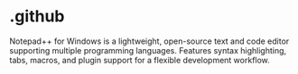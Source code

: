 # .github
Notepad++ for Windows is a lightweight, open-source text and code editor supporting multiple programming languages. Features syntax highlighting, tabs, macros, and plugin support for a flexible development workflow.
